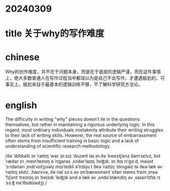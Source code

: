 
# 20240309

# title 关于why的写作难度

# chinese 
Why的创作难度，并不在于问题本身，而是在于底层的逻辑严谨，而在这件事情上，绝大多数普通人在写作过程当中都误以为是自己不会写作，才遭遇尴尬的，可事实上，尴尬来自于最基本的逻辑训练不够，不了解科学研究方法论。

# english
The difficulty in writing "why" pieces doesn't lie in the questions themselves, but rather in maintaining a rigorous underlying logic. In this regard, most ordinary individuals mistakenly attribute their writing struggles to their lack of writing skills. However, the real source of embarrassment often stems from insufficient training in basic logic and a lack of understanding of scientific research methodology.

/ðə ˈdɪfɪkəlti ɪn ˈraɪtɪŋ ˈwaɪ ˈpiːsɪz ˈdʌzənt laɪ ɪn ðə ˈkwɛstʃənz ðəmˈsɛlvz, bʌt ˈræðər ɪn ˌmeɪnˈteɪnɪŋ ə ˈrɪɡərəs ˌʌndərˈlaɪɪŋ ˈlɒʤɪk. ɪn ðɪs rɪˈɡɑːd, məʊst ˈɔːrdənəri ˌɪndɪˈvɪdʒʊəlz mɪsˈteɪkli əˈtrɪbjuːt ðeə ˈraɪtɪŋ ˈstrʌɡəlz tə ðeə læk əv ˈraɪtɪŋ skɪlz. ˌhaʊˈɛvə, ðə riəl sɔːs əv ɪmˈbærəsmənt ˈɒfən stems frɒm ˌɪnsəˈfɪʃənt ˈtreɪnɪŋ ɪn ˈbeɪsɪk ˈlɒʤɪk ənd ə læk əv ˌʌndəˈstændɪŋ əv ˌsaɪənˈtɪfɪk rɪˈsɜːʧ mɛˈθɒdɒlədʒi./


